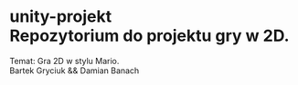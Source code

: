 # unity-projekt <br /> Repozytorium do projektu gry w 2D. 
Temat: Gra 2D w stylu Mario. <br />
Bartek Gryciuk && Damian Banach <br />
